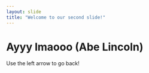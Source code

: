 ```yaml
---
layout: slide
title: "Welcome to our second slide!"
---
```

# Ayyy lmaooo (Abe Lincoln)
Use the left arrow to go back!
